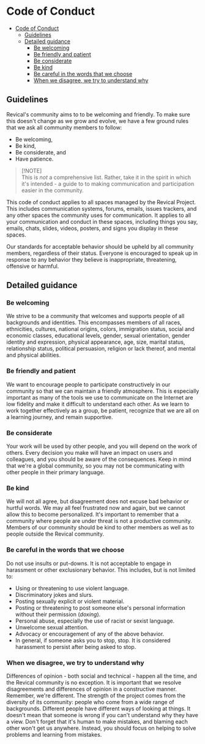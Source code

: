 <!-- Part of the Revical Project, under the MIT license. See '/LICENSE' for license information. SPDX-License-Identifier: MIT License. -->

# Code of Conduct

- [Code of Conduct](#code-of-conduct)
  - [Guidelines](#guidelines)
  - [Detailed guidance](#detailed-guidance)
    - [Be welcoming](#be-welcoming)
    - [Be friendly and patient](#be-friendly-and-patient)
    - [Be considerate](#be-considerate)
    - [Be kind](#be-kind)
    - [Be careful in the words that we choose](#be-careful-in-the-words-that-we-choose)
    - [When we disagree, we try to understand why](#when-we-disagree-we-try-to-understand-why)

## Guidelines

Revical's community aims to to be welcoming and friendly. To make sure this doesn't change as we grow and evolve, we have a few ground rules that we ask all community members to follow:

* Be welcoming,
* Be kind,
* Be considerate, and
* Have patience.

> [!NOTE]\
> This is *not* a comprehensive list. Rather, take it in the spirit in which it's intended - a guide to to making communication and participation easier in the community.

This code of conduct applies to all spaces managed by the Revical Project. This includes communication systems, forums, emails, issues trackers, and any other spaces the community uses for communication. It applies to all your communication and conduct in these spaces, including things you say, emails, chats, slides, videos, posters, and signs you display in these spaces.
 
Our standards for acceptable behavior should be upheld by all community members, regardless of their status. Everyone is encouraged to speak up in response to any behavior they believe is inappropriate, threatening, offensive or harmful.

## Detailed guidance

### Be welcoming

We strive to be a community that welcomes and supports people of all backgrounds and identities. This encompasses members of all races, ethnicities, cultures, national origins, colors, immigration status, social and economic classes, educational levels, gender, sexual orientation, gender identity and expression, physical appearance, age, size, marital status, relationship status, political persuasion, religion or lack thereof, and mental and physical abilities.

### Be friendly and patient

We want to encourage people to participate constructively in our community so that we can maintain a friendly atmosphere. This is especially important as many of the tools we use to communicate on the Internet are low fidelity and make it difficult to understand each other. As we learn to work together effectively as a group, be patient, recognize that we are all on a learning journey, and remain supportive.

### Be considerate

Your work will be used by other people, and you will depend on the work of others. Every decision you make will have an impact on users and colleagues, and you should be aware of the consequences. Keep in mind that we're a global community, so you may not be communicating with other people in their primary language.

### Be kind

We will not all agree, but disagreement does not excuse bad behavior or hurtful words. We may all feel frustrated now and again, but we cannot allow this to become personalized. It's important to remember that a community where people are under threat is not a productive community. Members of our community should be kind to other members as well as to people outside the Revical community.

### Be careful in the words that we choose

Do not use insults or put-downs. It is not acceptable to engage in harassment or other exclusionary behavior. This includes, but is not limited to:

* Using or threatening to use violent language.
* Discriminatory jokes and slurs.
* Posting sexually explicit or violent material.
* Posting or threatening to post someone else's personal information without their permission (*doxing*).
* Personal abuse, especially the use of racist or sexist language.
* Unwelcome sexual attention.
* Advocacy or encouragement of any of the above behavior.
* In general, if someone asks you to stop, stop. It is considered harassment to persist after being asked to stop.

### When we disagree, we try to understand why

Differences of opinion - both social and technical - happen all the time, and the Revical community is no exception. It is important that we resolve disagreements and differences of opinion in a constructive manner. Remember, we're different. The strength of the project comes from the diversity of its community: people who come from a wide range of backgrounds. Different people have different ways of looking at things. It doesn't mean that someone is wrong if you can't understand why they have a view. Don't forget that it's human to make mistakes, and blaming each other won't get us anywhere. Instead, you should focus on helping to solve problems and learning from mistakes.